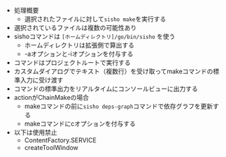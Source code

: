 * 処理概要
  * 選択されたファイルに対して`sisho make`を実行する
* 選択されているファイルは複数の可能性あり
* sishoコマンドは `[ホームディレクトリ]/go/bin/sisho` を使う
  * ホームディレクトリは拡張側で算出する 
  * -aオプションと-iオプションを付与する
* コマンドはプロジェクトルートで実行する
* カスタムダイアログでテキスト（複数行）を受け取ってmakeコマンドの標準入力に受け渡す
* コマンドの標準出力をリアルタイムにコンソールビューに出力する
* actionがChainMakeの場合
  * makeコマンドの前に`sisho deps-graph`コマンドで依存グラフを更新する
  * makeコマンドにcオプションを付与する
* 以下は使用禁止
  * ContentFactory.SERVICE
  * createToolWindow